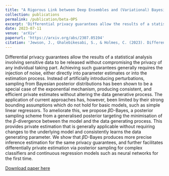 ```yaml
---
title: "A Rigorous Link between Deep Ensembles and (Variational) Bayesian Methods"
collection: publications
permalink: /publication/beta-OPS
excerpt: 'Differential privacy guarantees allow the results of a statistical analysis involving sensitive data to be released without compromising the privacy of any individual taking part. Achieving such guarantees generally requires the injection of noise, either directly into parameter estimates or into the estimation process. Instead of artificially introducing perturbations, sampling from Bayesian posterior distributions has been shown to be a special case of the exponential mechanism, producing consistent, and efficient private estimates without altering the data generative process. The application of current approaches has, however, been limited by their strong bounding assumptions which do not hold for basic models, such as simple linear regressors. To ameliorate this, we propose $\beta$D-Bayes, a posterior sampling scheme from a generalised posterior targeting the minimisation of the $\beta$-divergence between the model and the data generating process. This provides private estimation that is generally applicable without requiring changes to the underlying model and consistently learns the data generating parameter. We show that $\beta$D-Bayes produces more precise inference estimation for the same privacy guarantees, and further facilitates differentially private estimation via posterior sampling for complex classifiers and continuous regression models such as neural networks for the first time.'
date: 2023-07-11
venue: 'arXiv'
paperurl: 'https://arxiv.org/abs/2307.05194'
citation: 'Jewson, J., Ghalebikesabi, S., & Holmes, C. (2023). Differentially Private Statistical Inference through $\beta $-Divergence One Posterior Sampling. arXiv preprint arXiv:2307.05194.'
---
```

Differential privacy guarantees allow the results of a statistical analysis involving sensitive data to be released without compromising the privacy of any individual taking part. Achieving such guarantees generally requires the injection of noise, either directly into parameter estimates or into the estimation process. Instead of artificially introducing perturbations, sampling from Bayesian posterior distributions has been shown to be a special case of the exponential mechanism, producing consistent, and efficient private estimates without altering the data generative process. The application of current approaches has, however, been limited by their strong bounding assumptions which do not hold for basic models, such as simple linear regressors. To ameliorate this, we propose $\beta$D-Bayes, a posterior sampling scheme from a generalised posterior targeting the minimisation of the $\beta$-divergence between the model and the data generating process. This provides private estimation that is generally applicable without requiring changes to the underlying model and consistently learns the data generating parameter. We show that $\beta$D-Bayes produces more precise inference estimation for the same privacy guarantees, and further facilitates differentially private estimation via posterior sampling for complex classifiers and continuous regression models such as neural networks for the first time.

[Download paper here](https://arxiv.org/abs/2307.05194)
